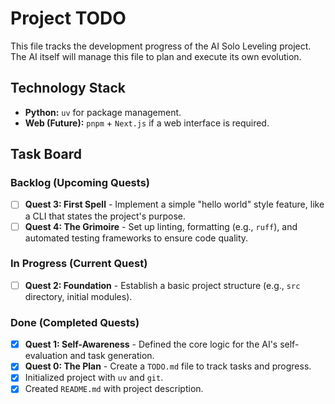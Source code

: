 # Project TODO

This file tracks the development progress of the AI Solo Leveling project. The AI itself will manage this file to plan and execute its own evolution.

## Technology Stack

- **Python:** `uv` for package management.
- **Web (Future):** `pnpm` + `Next.js` if a web interface is required.

## Task Board

### Backlog (Upcoming Quests)

- [ ] **Quest 3: First Spell** - Implement a simple "hello world" style feature, like a CLI that states the project's purpose.
- [ ] **Quest 4: The Grimoire** - Set up linting, formatting (e.g., `ruff`), and automated testing frameworks to ensure code quality.

### In Progress (Current Quest)

- [ ] **Quest 2: Foundation** - Establish a basic project structure (e.g., `src` directory, initial modules).

### Done (Completed Quests)

- [x] **Quest 1: Self-Awareness** - Defined the core logic for the AI's self-evaluation and task generation.
- [x] **Quest 0: The Plan** - Create a `TODO.md` file to track tasks and progress.
- [x] Initialized project with `uv` and `git`.
- [x] Created `README.md` with project description.

